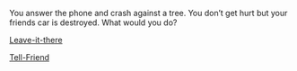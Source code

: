 You answer the phone and crash against a tree. You don’t get hurt but your friends car is destroyed. What would you do?

[Leave-it-there](further-consequences)

[Tell-Friend](agreement)

